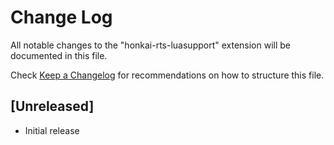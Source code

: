 # Change Log

All notable changes to the "honkai-rts-luasupport" extension will be documented in this file.

Check [Keep a Changelog](http://keepachangelog.com/) for recommendations on how to structure this file.

## [Unreleased]

- Initial release